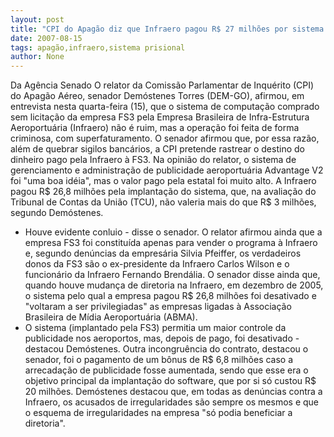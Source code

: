 ```yaml
---
layout: post
title: "CPI do Apagão diz que Infraero pagou R$ 27 milhões por sistema de computação que valeria  R$ 3 milhões"
date: 2007-08-15
tags: apagão,infraero,sistema prisional
author: None
---
```

Da Ag&ecirc;ncia Senado
O relator da Comiss&atilde;o Parlamentar de Inqu&eacute;rito (CPI) do Apag&atilde;o A&eacute;reo, senador Dem&oacute;stenes Torres (DEM-GO), afirmou, em entrevista nesta quarta-feira (15), que o sistema de computa&ccedil;&atilde;o comprado sem licita&ccedil;&atilde;o da empresa FS3 pela Empresa Brasileira de Infra-Estrutura Aeroportu&aacute;ria (Infraero) n&atilde;o &eacute; ruim, mas a opera&ccedil;&atilde;o foi feita de forma criminosa, com superfaturamento. O senador afirmou que, por essa raz&atilde;o, al&eacute;m de quebrar sigilos banc&aacute;rios, a CPI pretende rastrear o destino do dinheiro pago pela Infraero &agrave; FS3. 
Na opini&atilde;o do relator, o sistema de gerenciamento e administra&ccedil;&atilde;o de publicidade aeroportu&aacute;ria Advantage V2 foi &quot;uma boa id&eacute;ia&quot;, mas o valor pago pela estatal foi muito alto. A Infraero pagou R$ 26,8 milh&otilde;es pela implanta&ccedil;&atilde;o do sistema, que, na avalia&ccedil;&atilde;o do Tribunal de Contas da Uni&atilde;o (TCU), n&atilde;o valeria mais do que R$ 3 milh&otilde;es, segundo Dem&oacute;stenes. 
- Houve evidente conluio - disse o senador. 
O relator afirmou ainda que a empresa FS3 foi constitu&iacute;da apenas para vender o programa &agrave; Infraero e, segundo den&uacute;ncias da empres&aacute;ria Silvia Pfeiffer, os verdadeiros donos da FS3 s&atilde;o o ex-presidente da Infraero Carlos Wilson e o funcion&aacute;rio da Infraero Fernando Brend&aacute;lia.
O senador disse ainda que, quando houve mudan&ccedil;a de diretoria na Infraero, em dezembro de 2005, o sistema pelo qual a empresa pagou R$ 26,8 milh&otilde;es foi desativado e &quot;voltaram a ser privilegiadas&quot; as empresas ligadas &agrave; Associa&ccedil;&atilde;o Brasileira de M&iacute;dia Aeroportu&aacute;ria (ABMA).
- O sistema (implantado pela FS3) permitia um maior controle da publicidade nos aeroportos, mas, depois de pago, foi desativado - destacou Dem&oacute;stenes. 
Outra incongru&ecirc;ncia do contrato, destacou o senador, foi o pagamento de um b&ocirc;nus de R$ 6,8 milh&otilde;es caso a arrecada&ccedil;&atilde;o de publicidade fosse aumentada, sendo que esse era o objetivo principal da implanta&ccedil;&atilde;o do software, que por si s&oacute; custou R$ 20 milh&otilde;es. 
Dem&oacute;stenes destacou que, em todas as den&uacute;ncias contra a Infraero, os acusados de irregularidades s&atilde;o sempre os mesmos e que o esquema de irregularidades na empresa &quot;s&oacute; podia beneficiar a diretoria&quot;. 
&nbsp; 